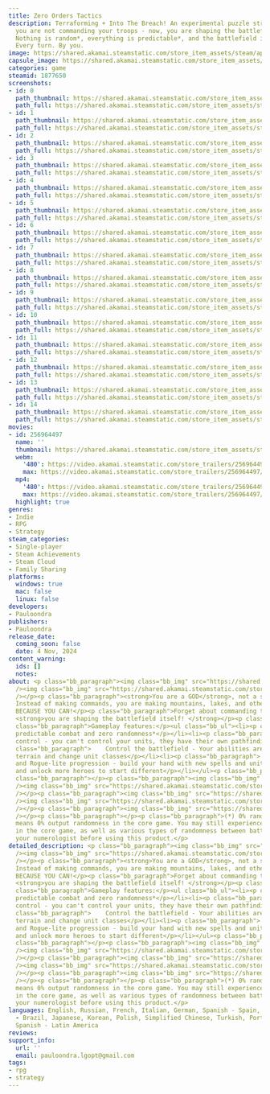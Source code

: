 ```yaml
---
title: Zero Orders Tactics
description: Terraforming + Into The Breach! An experimental puzzle strategy where
  you are not commanding your troops - now, you are shaping the battlefield itself!
  Nothing is random*, everything is predictable*, and the battlefield is changing.
  Every turn. By you.
image: https://shared.akamai.steamstatic.com/store_item_assets/steam/apps/1877650/header.jpg?t=1733321679
capsule_image: https://shared.akamai.steamstatic.com/store_item_assets/steam/apps/1877650/e875564599d8c6e12df2ff90b5a4caa190e1163d/capsule_231x87.jpg?t=1733321679
categories: game
steamid: 1877650
screenshots:
- id: 0
  path_thumbnail: https://shared.akamai.steamstatic.com/store_item_assets/steam/apps/1877650/ss_e3e88a4f46a010fc991caf31cec9100e35073d43.600x338.jpg?t=1733321679
  path_full: https://shared.akamai.steamstatic.com/store_item_assets/steam/apps/1877650/ss_e3e88a4f46a010fc991caf31cec9100e35073d43.1920x1080.jpg?t=1733321679
- id: 1
  path_thumbnail: https://shared.akamai.steamstatic.com/store_item_assets/steam/apps/1877650/ss_fbfa59361ffde80a7b05c77c28bea8910fd6c7d2.600x338.jpg?t=1733321679
  path_full: https://shared.akamai.steamstatic.com/store_item_assets/steam/apps/1877650/ss_fbfa59361ffde80a7b05c77c28bea8910fd6c7d2.1920x1080.jpg?t=1733321679
- id: 2
  path_thumbnail: https://shared.akamai.steamstatic.com/store_item_assets/steam/apps/1877650/ss_136ffeec16e44b1cff2a14e998679c38cbfdc301.600x338.jpg?t=1733321679
  path_full: https://shared.akamai.steamstatic.com/store_item_assets/steam/apps/1877650/ss_136ffeec16e44b1cff2a14e998679c38cbfdc301.1920x1080.jpg?t=1733321679
- id: 3
  path_thumbnail: https://shared.akamai.steamstatic.com/store_item_assets/steam/apps/1877650/ss_a77e95c67e67bb3088a20be88e2201397d40214f.600x338.jpg?t=1733321679
  path_full: https://shared.akamai.steamstatic.com/store_item_assets/steam/apps/1877650/ss_a77e95c67e67bb3088a20be88e2201397d40214f.1920x1080.jpg?t=1733321679
- id: 4
  path_thumbnail: https://shared.akamai.steamstatic.com/store_item_assets/steam/apps/1877650/ss_7c4ce9b1c681c7be4f9524581e1ad0a4d0027f38.600x338.jpg?t=1733321679
  path_full: https://shared.akamai.steamstatic.com/store_item_assets/steam/apps/1877650/ss_7c4ce9b1c681c7be4f9524581e1ad0a4d0027f38.1920x1080.jpg?t=1733321679
- id: 5
  path_thumbnail: https://shared.akamai.steamstatic.com/store_item_assets/steam/apps/1877650/ss_1f665696cdfdb7341e47ea7e7d11ac5043967886.600x338.jpg?t=1733321679
  path_full: https://shared.akamai.steamstatic.com/store_item_assets/steam/apps/1877650/ss_1f665696cdfdb7341e47ea7e7d11ac5043967886.1920x1080.jpg?t=1733321679
- id: 6
  path_thumbnail: https://shared.akamai.steamstatic.com/store_item_assets/steam/apps/1877650/ss_286ce6f4fb2a0428cd203cbc7a23c80d5db1efa0.600x338.jpg?t=1733321679
  path_full: https://shared.akamai.steamstatic.com/store_item_assets/steam/apps/1877650/ss_286ce6f4fb2a0428cd203cbc7a23c80d5db1efa0.1920x1080.jpg?t=1733321679
- id: 7
  path_thumbnail: https://shared.akamai.steamstatic.com/store_item_assets/steam/apps/1877650/ss_2c1e1b9b695061b4cdfb8a60a4f093effd80535f.600x338.jpg?t=1733321679
  path_full: https://shared.akamai.steamstatic.com/store_item_assets/steam/apps/1877650/ss_2c1e1b9b695061b4cdfb8a60a4f093effd80535f.1920x1080.jpg?t=1733321679
- id: 8
  path_thumbnail: https://shared.akamai.steamstatic.com/store_item_assets/steam/apps/1877650/ss_4e528efcd54597a11a37cbccbd5eda5987a30fa3.600x338.jpg?t=1733321679
  path_full: https://shared.akamai.steamstatic.com/store_item_assets/steam/apps/1877650/ss_4e528efcd54597a11a37cbccbd5eda5987a30fa3.1920x1080.jpg?t=1733321679
- id: 9
  path_thumbnail: https://shared.akamai.steamstatic.com/store_item_assets/steam/apps/1877650/ss_7f1c7c7918324286f829a021deef942a6377c2c5.600x338.jpg?t=1733321679
  path_full: https://shared.akamai.steamstatic.com/store_item_assets/steam/apps/1877650/ss_7f1c7c7918324286f829a021deef942a6377c2c5.1920x1080.jpg?t=1733321679
- id: 10
  path_thumbnail: https://shared.akamai.steamstatic.com/store_item_assets/steam/apps/1877650/ss_cd16209bf81c48821a1ec88172a8c863c066b330.600x338.jpg?t=1733321679
  path_full: https://shared.akamai.steamstatic.com/store_item_assets/steam/apps/1877650/ss_cd16209bf81c48821a1ec88172a8c863c066b330.1920x1080.jpg?t=1733321679
- id: 11
  path_thumbnail: https://shared.akamai.steamstatic.com/store_item_assets/steam/apps/1877650/ss_4f6a6344efa6518d7ea8d3af33d830a23e78b7dc.600x338.jpg?t=1733321679
  path_full: https://shared.akamai.steamstatic.com/store_item_assets/steam/apps/1877650/ss_4f6a6344efa6518d7ea8d3af33d830a23e78b7dc.1920x1080.jpg?t=1733321679
- id: 12
  path_thumbnail: https://shared.akamai.steamstatic.com/store_item_assets/steam/apps/1877650/ss_7b94514cf75a5f878de7cbc7f30f84c71ba9fe9d.600x338.jpg?t=1733321679
  path_full: https://shared.akamai.steamstatic.com/store_item_assets/steam/apps/1877650/ss_7b94514cf75a5f878de7cbc7f30f84c71ba9fe9d.1920x1080.jpg?t=1733321679
- id: 13
  path_thumbnail: https://shared.akamai.steamstatic.com/store_item_assets/steam/apps/1877650/ss_ce09badad401120835d29553c673a9b8bc492866.600x338.jpg?t=1733321679
  path_full: https://shared.akamai.steamstatic.com/store_item_assets/steam/apps/1877650/ss_ce09badad401120835d29553c673a9b8bc492866.1920x1080.jpg?t=1733321679
- id: 14
  path_thumbnail: https://shared.akamai.steamstatic.com/store_item_assets/steam/apps/1877650/ss_429f61054a9000674cb50f02e2dffb03964f06ba.600x338.jpg?t=1733321679
  path_full: https://shared.akamai.steamstatic.com/store_item_assets/steam/apps/1877650/ss_429f61054a9000674cb50f02e2dffb03964f06ba.1920x1080.jpg?t=1733321679
movies:
- id: 256964497
  name: ''
  thumbnail: https://shared.akamai.steamstatic.com/store_item_assets/steam/apps/256964497/movie.293x165.jpg?t=1715336173
  webm:
    '480': https://video.akamai.steamstatic.com/store_trailers/256964497/movie480_vp9.webm?t=1715336173
    max: https://video.akamai.steamstatic.com/store_trailers/256964497/movie_max_vp9.webm?t=1715336173
  mp4:
    '480': https://video.akamai.steamstatic.com/store_trailers/256964497/movie480.mp4?t=1715336173
    max: https://video.akamai.steamstatic.com/store_trailers/256964497/movie_max.mp4?t=1715336173
  highlight: true
genres:
- Indie
- RPG
- Strategy
steam_categories:
- Single-player
- Steam Achievements
- Steam Cloud
- Family Sharing
platforms:
  windows: true
  mac: false
  linux: false
developers:
- Pauloondra
publishers:
- Pauloondra
release_date:
  coming_soon: false
  date: 4 Nov, 2024
content_warning:
  ids: []
  notes:
about: <p class="bb_paragraph"><img class="bb_img" src="https://shared.akamai.steamstatic.com/store_item_assets/steam/apps/1877650/extras/general_god.png?t=1733321679"
  /><img class="bb_img" src="https://shared.akamai.steamstatic.com/store_item_assets/steam/apps/1877650/extras/steam1st.gif?t=1733321679"
  /></p><p class="bb_paragraph"><strong>You are a GOD</strong>, not a silly general.
  Instead of making commands, you are making mountains, lakes, and other divine stuff,
  BECAUSE YOU CAN!</p><p class="bb_paragraph">Forget about commanding troops - now,
  <strong>you are shaping the battlefield itself! </strong></p><p class="bb_paragraph"></p><p
  class="bb_paragraph">Gameplay features:</p><ul class="bb_ul"><li><p class="bb_paragraph">    Full
  predictable combat and zero randomness*</p></li><li><p class="bb_paragraph">    Indirect
  control - you can't control your units, they have their own pathfinding rules</p></li><li><p
  class="bb_paragraph">    Control the battlefield - Your abilities are to change
  terrain and change unit classes</p></li><li><p class="bb_paragraph">    Replayability
  and Rogue-lite progression - build your hand with new spells and units every run,
  and unlock more heroes to start different</p></li></ul><p class="bb_paragraph"></p><p
  class="bb_paragraph"></p><p class="bb_paragraph"><img class="bb_img" src="https://shared.akamai.steamstatic.com/store_item_assets/steam/apps/1877650/extras/meta.png?t=1733321679"
  /><img class="bb_img" src="https://shared.akamai.steamstatic.com/store_item_assets/steam/apps/1877650/extras/meta_steam.gif?t=1733321679"
  /></p><p class="bb_paragraph"><img class="bb_img" src="https://shared.akamai.steamstatic.com/store_item_assets/steam/apps/1877650/extras/magic.png?t=1733321679"
  /><img class="bb_img" src="https://shared.akamai.steamstatic.com/store_item_assets/steam/apps/1877650/extras/spells_steam.gif?t=1733321679"
  /></p><p class="bb_paragraph"><img class="bb_img" src="https://shared.akamai.steamstatic.com/store_item_assets/steam/apps/1877650/extras/wishlist_it_now.gif?t=1733321679"
  /></p><p class="bb_paragraph"></p><p class="bb_paragraph">(*) 0% random actually
  means 0% output randomness in the core game. You may still experience input randomness
  in the core game, as well as various types of randomness between battles. Consult
  your numerologist before using this product.</p>
detailed_description: <p class="bb_paragraph"><img class="bb_img" src="https://shared.akamai.steamstatic.com/store_item_assets/steam/apps/1877650/extras/general_god.png?t=1733321679"
  /><img class="bb_img" src="https://shared.akamai.steamstatic.com/store_item_assets/steam/apps/1877650/extras/steam1st.gif?t=1733321679"
  /></p><p class="bb_paragraph"><strong>You are a GOD</strong>, not a silly general.
  Instead of making commands, you are making mountains, lakes, and other divine stuff,
  BECAUSE YOU CAN!</p><p class="bb_paragraph">Forget about commanding troops - now,
  <strong>you are shaping the battlefield itself! </strong></p><p class="bb_paragraph"></p><p
  class="bb_paragraph">Gameplay features:</p><ul class="bb_ul"><li><p class="bb_paragraph">    Full
  predictable combat and zero randomness*</p></li><li><p class="bb_paragraph">    Indirect
  control - you can't control your units, they have their own pathfinding rules</p></li><li><p
  class="bb_paragraph">    Control the battlefield - Your abilities are to change
  terrain and change unit classes</p></li><li><p class="bb_paragraph">    Replayability
  and Rogue-lite progression - build your hand with new spells and units every run,
  and unlock more heroes to start different</p></li></ul><p class="bb_paragraph"></p><p
  class="bb_paragraph"></p><p class="bb_paragraph"><img class="bb_img" src="https://shared.akamai.steamstatic.com/store_item_assets/steam/apps/1877650/extras/meta.png?t=1733321679"
  /><img class="bb_img" src="https://shared.akamai.steamstatic.com/store_item_assets/steam/apps/1877650/extras/meta_steam.gif?t=1733321679"
  /></p><p class="bb_paragraph"><img class="bb_img" src="https://shared.akamai.steamstatic.com/store_item_assets/steam/apps/1877650/extras/magic.png?t=1733321679"
  /><img class="bb_img" src="https://shared.akamai.steamstatic.com/store_item_assets/steam/apps/1877650/extras/spells_steam.gif?t=1733321679"
  /></p><p class="bb_paragraph"><img class="bb_img" src="https://shared.akamai.steamstatic.com/store_item_assets/steam/apps/1877650/extras/wishlist_it_now.gif?t=1733321679"
  /></p><p class="bb_paragraph"></p><p class="bb_paragraph">(*) 0% random actually
  means 0% output randomness in the core game. You may still experience input randomness
  in the core game, as well as various types of randomness between battles. Consult
  your numerologist before using this product.</p>
languages: English, Russian, French, Italian, German, Spanish - Spain, Portuguese
  - Brazil, Japanese, Korean, Polish, Simplified Chinese, Turkish, Portuguese - Portugal,
  Spanish - Latin America
reviews:
support_info:
  url: ''
  email: pauloondra.lgopt@gmail.com
tags:
- rpg
- strategy
---
```


